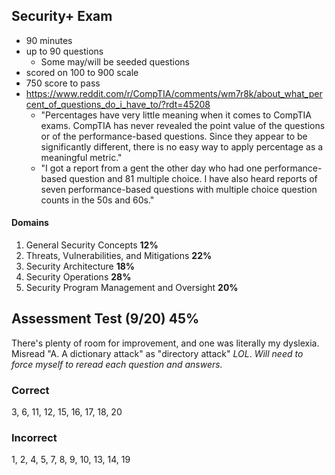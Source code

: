 ## Security+ Exam
- 90 minutes
- up to 90 questions
	- Some may/will be seeded questions 
- scored on 100 to 900 scale
- 750 score to pass
- https://www.reddit.com/r/CompTIA/comments/wm7r8k/about_what_percent_of_questions_do_i_have_to/?rdt=45208
	- "Percentages have very little meaning when it comes to CompTIA exams. CompTIA has never revealed the point value of the questions or of the performance-based questions. Since they appear to be significantly different, there is no easy way to apply percentage as a meaningful metric."
	- "I got a report from a gent the other day who had one performance-based question and 81 multiple choice. I have also heard reports of seven performance-based questions with multiple choice question counts in the 50s and 60s."
#### Domains
1. General Security Concepts **12%**
2. Threats, Vulnerabilities, and Mitigations **22%**
3. Security Architecture **18%**
4. Security Operations **28%**
5. Security Program Management and Oversight **20%**


## Assessment Test (9/20) 45%
There's plenty of room for improvement, and one was literally my dyslexia. Misread "A.	A dictionary attack" as "directory attack" *LOL*. *Will need to force myself to reread each question and answers.*
### Correct
3, 6, 11, 12, 15, 16, 17, 18, 20
### Incorrect
1, 2, 4, 5, 7, 8, 9, 10, 13, 14, 19

